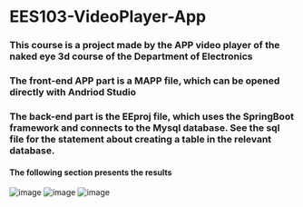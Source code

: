 # EES103-VideoPlayer-App
### This course is a project made by the APP video player of the naked eye 3d course of the Department of Electronics
### The front-end APP part is a MAPP file, which can be opened directly with Andriod Studio
### The back-end part is the EEproj file, which uses the SpringBoot framework and connects to the Mysql database. See the sql file for the statement about creating a table in the relevant database.
#### The following section presents the results
![image](https://user-images.githubusercontent.com/71327352/180186169-260402fb-ea2f-49cb-b345-df1a2ec5ecb4.png)
![image](https://user-images.githubusercontent.com/71327352/180186318-d09f4e3b-08a8-4ed8-8f59-de709d40a91a.png)
![image](https://user-images.githubusercontent.com/71327352/180186339-a21e4733-9277-4124-a8ed-3521611d47b0.png)


